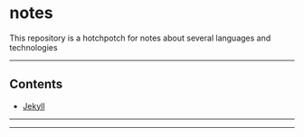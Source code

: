 # notes

This repository is a hotchpotch for notes about several languages and technologies

***
## Contents

* [Jekyll](./contents/jekyll.md)

***
***
